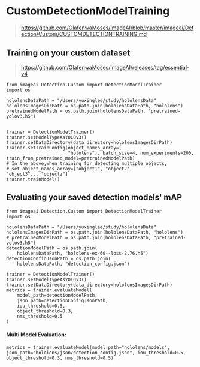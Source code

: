 # CustomDetectionModelTraining
> https://github.com/OlafenwaMoses/ImageAI/blob/master/imageai/Detection/Custom/CUSTOMDETECTIONTRAINING.md

## Training on your custom dataset
> https://github.com/OlafenwaMoses/ImageAI/releases/tag/essential-v4

```
from imageai.Detection.Custom import DetectionModelTrainer
import os

hololensDataPath = "/Users/yuxinglee/study/hololensData"
hololensImagesDirPath = os.path.join(hololensDataPath, "hololens")
pretrainedModelPath = os.path.join(hololensDataPath, "pretrained-yolov3.h5")


trainer = DetectionModelTrainer()
trainer.setModelTypeAsYOLOv3()
trainer.setDataDirectory(data_directory=hololensImagesDirPath)
trainer.setTrainConfig(object_names_array=[
                       "hololens"], batch_size=4, num_experiments=200, train_from_pretrained_model=pretrainedModelPath)
# In the above,when training for detecting multiple objects,
# set object_names_array=["object1", "object2", "object3",..."objectz"]
trainer.trainModel()

```


## Evaluating your saved detection models' mAP
```
from imageai.Detection.Custom import DetectionModelTrainer
import os

hololensDataPath = "/Users/yuxinglee/study/hololensData"
hololensImagesDirPath = os.path.join(hololensDataPath, "hololens")
# pretrainedModelPath = os.path.join(hololensDataPath, "pretrained-yolov3.h5")
detectionModelPath = os.path.join(
    hololensDataPath, "hololens-ex-60--loss-2.76.h5")
detectionConfigJsonPath = os.path.join(
    hololensDataPath, "detection_config.json")

trainer = DetectionModelTrainer()
trainer.setModelTypeAsYOLOv3()
trainer.setDataDirectory(data_directory=hololensImagesDirPath)
metrics = trainer.evaluateModel(
    model_path=detectionModelPath,
    json_path=detectionConfigJsonPath,
    iou_threshold=0.5,
    object_threshold=0.3,
    nms_threshold=0.5
)

```


#### Multi Model Evaluation:
```
metrics = trainer.evaluateModel(model_path="hololens/models", json_path="hololens/json/detection_config.json", iou_threshold=0.5, object_threshold=0.3, nms_threshold=0.5)

```
